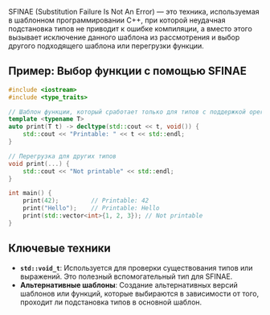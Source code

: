 SFINAE (Substitution Failure Is Not An Error) — это техника, используемая в шаблонном программировании C++, при которой неудачная подстановка типов не приводит к ошибке компиляции, а вместо этого вызывает исключение данного шаблона из рассмотрения и выбор другого подходящего шаблона или перегрузки функции.

## Пример: Выбор функции с помощью SFINAE

```cpp
#include <iostream>
#include <type_traits>

// Шаблон функции, который сработает только для типов с поддержкой operator<<
template <typename T>
auto print(T t) -> decltype(std::cout << t, void()) {
    std::cout << "Printable: " << t << std::endl;
}

// Перегрузка для других типов
void print(...) {
    std::cout << "Not printable" << std::endl;
}

int main() {
    print(42);         // Printable: 42
    print("Hello");    // Printable: Hello
    print(std::vector<int>{1, 2, 3}); // Not printable
}
```

## Ключевые техники

- **`std::void_t`**: Используется для проверки существования типов или выражений. Это полезный вспомогательный тип для SFINAE.
- **Альтернативные шаблоны**: Создание альтернативных версий шаблонов или функций, которые выбираются в зависимости от того, проходит ли подстановка типов в основной шаблон.
